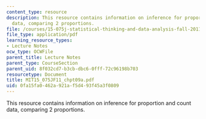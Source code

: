 ```yaml
---
content_type: resource
description: This resource contains information on inference for proportion and count
  data, comparing 2 proportions.
file: /courses/15-075j-statistical-thinking-and-data-analysis-fall-2011/0fa15fa0462a921af5d493f45a3f0809_MIT15_075JF11_chpt09a.pdf
file_type: application/pdf
learning_resource_types:
- Lecture Notes
ocw_type: OCWFile
parent_title: Lecture Notes
parent_type: CourseSection
parent_uid: 8f032cd7-b3cb-dbc6-0fff-72c96198b703
resourcetype: Document
title: MIT15_075JF11_chpt09a.pdf
uid: 0fa15fa0-462a-921a-f5d4-93f45a3f0809
---
```

This resource contains information on inference for proportion and count data, comparing 2 proportions.

